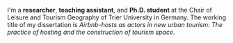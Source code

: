 I'm a **researcher**, **teaching assistant**, and **Ph.D. student** at the Chair of Leisure and Tourism Geography of Trier University in Germany. The working title of my dissertation is *Airbnb-hosts as actors in new urban tourism: The practice of hosting  and the construction of tourism space*.